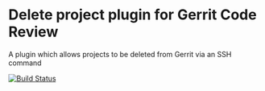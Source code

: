 # Delete project plugin for Gerrit Code Review

A plugin which allows projects to be deleted from Gerrit via an SSH command

[![Build Status](https://gerrit-ci.gerritforge.com/buildStatus/icon?job=plugin-delete-project-master)](https://gerrit-ci.gerritforge.com/job/plugin-delete-project-master/)
